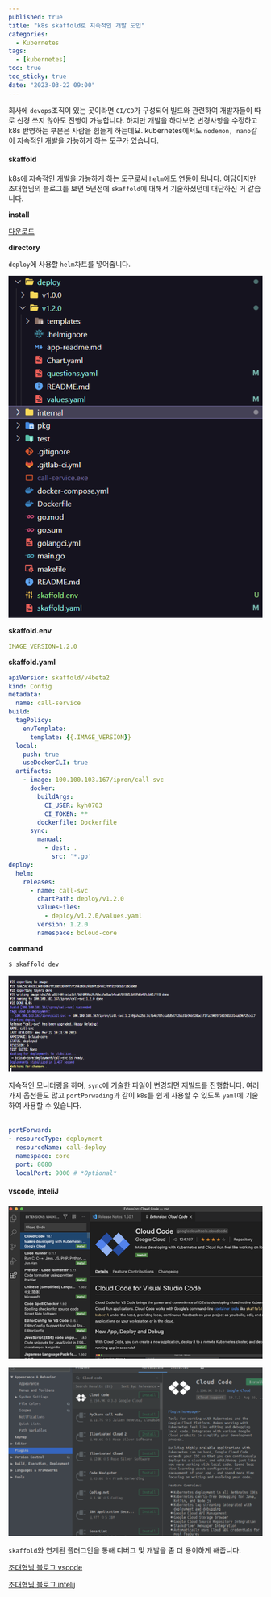 ```yaml
---
published: true
title: "k8s skaffold로 지속적인 개발 도입"
categories:
  - Kubernetes
tags:
  - [kubernetes]
toc: true
toc_sticky: true
date: "2023-03-22 09:00"
---
```


회사에 `devops`조직이 있는 곳이라면 `CI/CD`가 구성되어 빌드와 관련하여 개발자들이 따로 신경 쓰지 않아도 진행이 가능합니다. 하지만 개발을 하다보면 변경사항을 수정하고 k8s 반영하는 부분은 사람을 힘들게 하는데요. kubernetes에서도 `nodemon, nano`같이 지속적인 개발을 가능하게 하는 도구가 있습니다.

#### skaffold

k8s에 지속적인 개발을 가능하게 하는 도구로써 `helm`에도 연동이 됩니다. 여담이지만 조대협님의 블로그를 보면 5년전에 `skaffold`에 대해서 기술하셨던데 대단하신 거 같습니다.

**install**

[다운로드](https://skaffold.dev/)

**directory**

`deploy`에 사용할 `helm`차트를 넣어줍니다.

![image-20230322115418554](../../../assets/images/posts/2023-03-22-post-skaffold/image-20230322115418554.png)

**skaffold.env**

```yaml
IMAGE_VERSION=1.2.0
```

**skaffold.yaml**

```yaml
apiVersion: skaffold/v4beta2
kind: Config
metadata:
  name: call-service
build:
  tagPolicy:
    envTemplate:
      template: {{.IMAGE_VERSION}}
  local:
    push: true
    useDockerCLI: true
  artifacts:
    - image: 100.100.103.167/ipron/call-svc
      docker:
        buildArgs:
          CI_USER: kyh0703
          CI_TOKEN: **
        dockerfile: Dockerfile
      sync:
        manual:
          - dest: .
            src: '*.go'
deploy:
  helm:
    releases:
      - name: call-svc
        chartPath: deploy/v1.2.0
        valuesFiles:
          - deploy/v1.2.0/values.yaml
        version: 1.2.0
        namespace: bcloud-core

```

**command**

```bash
$ skaffold dev
```

![image-20230322103306627](../../../assets/images/posts/2023-03-22-post-skaffold/image-20230322103306627.png)

지속적인 모니터링을 하며, `sync`에 기술한 파일이 변경되면 재빌드를 진행합니다. 여러가지 옵션들도 많고 `portPorwading`과 같이 `k8s`를 쉽게 사용할 수 있도록 `yaml`에 기술하여 사용할 수 있습니다.

```yaml
        
portForward:
- resourceType: deployment
  resourceName: call-deploy
  namespace: core
  port: 8080
  localPort: 9000 # *Optional*
```

#### vscode, inteliJ

![image-20230322103639098](../../../assets/images/posts/2023-03-22-post-skaffold/image-20230322103639098.png)

![image-20230322103733172](../../../assets/images/posts/2023-03-22-post-skaffold/image-20230322103733172.png)

`skaffold`와 연계된 플러그인을 통해 디버그 및 개발을 좀 더 용이하게 해줍니다.

[조대협님 블로그 vscode](https://bcho.tistory.com/1351)

[조대협님 블로그 intelij](https://bcho.tistory.com/1350)
